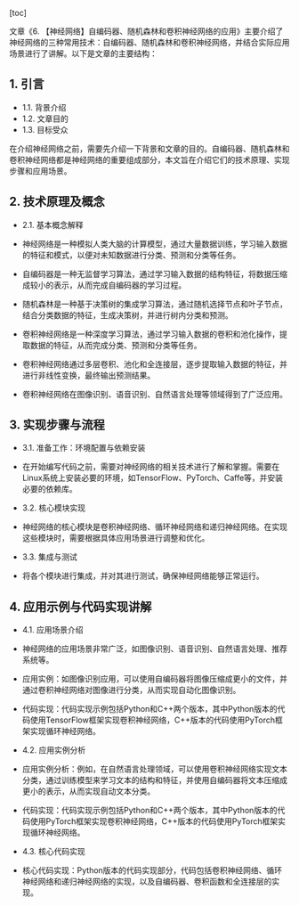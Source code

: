 
[toc]                    
                
                
文章《6. 【神经网络】自编码器、随机森林和卷积神经网络的应用》主要介绍了神经网络的三种常用技术：自编码器、随机森林和卷积神经网络，并结合实际应用场景进行了讲解。以下是文章的主要结构：

## 1. 引言

- 1.1. 背景介绍
- 1.2. 文章目的
- 1.3. 目标受众

在介绍神经网络之前，需要先介绍一下背景和文章的目的。自编码器、随机森林和卷积神经网络都是神经网络的重要组成部分，本文旨在介绍它们的技术原理、实现步骤和应用场景。

## 2. 技术原理及概念

- 2.1. 基本概念解释

- 神经网络是一种模拟人类大脑的计算模型，通过大量数据训练，学习输入数据的特征和模式，以便对未知数据进行分类、预测和分类等任务。

- 自编码器是一种无监督学习算法，通过学习输入数据的结构特征，将数据压缩成较小的表示，从而完成自编码器的学习过程。

- 随机森林是一种基于决策树的集成学习算法，通过随机选择节点和叶子节点，结合分类数据的特征，生成决策树，并进行树内分类和预测。

- 卷积神经网络是一种深度学习算法，通过学习输入数据的卷积和池化操作，提取数据的特征，从而完成分类、预测和分类等任务。

- 卷积神经网络通过多层卷积、池化和全连接层，逐步提取输入数据的特征，并进行非线性变换，最终输出预测结果。

- 卷积神经网络在图像识别、语音识别、自然语言处理等领域得到了广泛应用。

## 3. 实现步骤与流程

- 3.1. 准备工作：环境配置与依赖安装
- 在开始编写代码之前，需要对神经网络的相关技术进行了解和掌握。需要在Linux系统上安装必要的环境，如TensorFlow、PyTorch、Caffe等，并安装必要的依赖库。

- 3.2. 核心模块实现
- 神经网络的核心模块是卷积神经网络、循环神经网络和递归神经网络。在实现这些模块时，需要根据具体应用场景进行调整和优化。

- 3.3. 集成与测试
- 将各个模块进行集成，并对其进行测试，确保神经网络能够正常运行。

## 4. 应用示例与代码实现讲解

- 4.1. 应用场景介绍
- 神经网络的应用场景非常广泛，如图像识别、语音识别、自然语言处理、推荐系统等。

- 应用实例：如图像识别应用，可以使用自编码器将图像压缩成更小的文件，并通过卷积神经网络对图像进行分类，从而实现自动化图像识别。

- 代码实现：代码实现示例包括Python和C++两个版本，其中Python版本的代码使用TensorFlow框架实现卷积神经网络，C++版本的代码使用PyTorch框架实现循环神经网络。

- 4.2. 应用实例分析
- 应用实例分析：例如，在自然语言处理领域，可以使用卷积神经网络实现文本分类，通过训练模型来学习文本的结构和特征，并使用自编码器将文本压缩成更小的表示，从而实现自动文本分类。

- 代码实现：代码实现示例包括Python和C++两个版本，其中Python版本的代码使用PyTorch框架实现卷积神经网络，C++版本的代码使用PyTorch框架实现循环神经网络。

- 4.3. 核心代码实现
- 核心代码实现：Python版本的代码实现部分，代码包括卷积神经网络、循环神经网络和递归神经网络的实现，以及自编码器、卷积函数和全连接层的实现。

